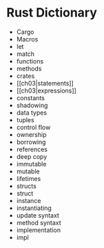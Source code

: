 # Rust Dictionary 
- Cargo 
- Macros
- let 
- match 
- functions 
- methods
- crates
- [[ch03|statements]]
- [[ch03|expressions]]
- constants 
- shadowing
- data types 
- tuples
- control flow
- ownership 
- borrowing 
- references
- deep copy
- immutable
- mutable
- lifetimes
- structs
- struct
- instance 
- instantiating
- update syntaxt
- method syntaxt
- implementation
- impl